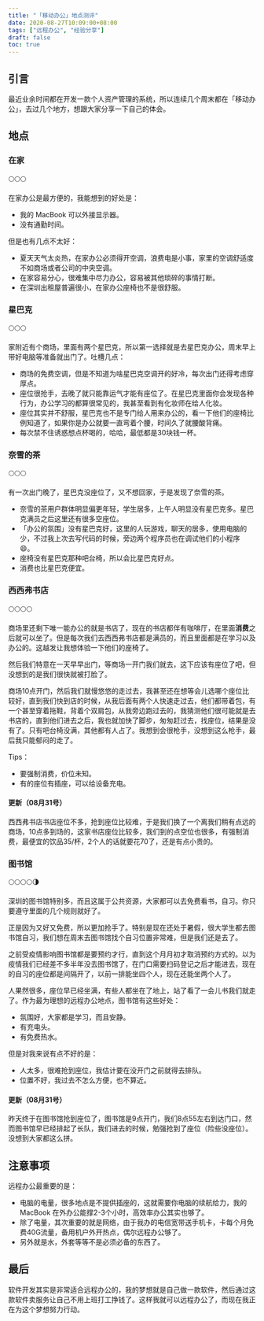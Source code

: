 ```yaml
---
title: "「移动办公」地点测评"
date: 2020-08-27T10:09:00+08:00
tags: ["远程办公", "经验分享"]
draft: false
toc: true
---
```


## 引言

最近业余时间都在开发一款个人资产管理的系统，所以连续几个周末都在「移动办公」，去过几个地方，想跟大家分享一下自己的体会。

## 地点

### 在家

🌕🌕🌕

在家办公是最方便的，我能想到的好处是：

- 我的 MacBook 可以外接显示器。
- 没有通勤时间。

<!--more-->

但是也有几点不太好：

- 夏天天气太炎热，在家办公必须得开空调，浪费电是小事，家里的空调舒适度不如商场或者公司的中央空调。
- 在家容易分心，很难集中尽力办公，容易被其他琐碎的事情打断。
- 在深圳出租屋普遍很小，在家办公座椅也不是很舒服。

### 星巴克

🌕🌕🌕

家附近有个商场，里面有两个星巴克，所以第一选择就是去星巴克办公，周末早上带好电脑等准备就出门了。吐槽几点：

- 商场的免费空调，但是不知道为啥星巴克空调开的好冷，每次出门还得考虑穿厚点。
- 座位很抢手，去晚了就只能靠运气才能有座位了。在星巴克里面你会发现各种行为，办公学习的都算很常见的，我甚至看到有化妆师在给人化妆。
- 座位其实并不舒服，星巴克也不是专门给人用来办公的，看一下他们的座椅比例知道了，如果你是办公就要一直弯着个腰，时间久了就腰酸背痛。
- 每次禁不住诱惑想点杯喝的，哈哈，最低都是30块钱一杯。

### 奈雪的茶

🌕🌕🌕

有一次出门晚了，星巴克没座位了，又不想回家，于是发现了奈雪的茶。

- 奈雪的茶用户群体明显偏更年轻，学生居多，上午人明显没有星巴克多。星巴克满员之后这里还有很多空座位。
- 「办公的氛围」没有星巴克好，这里的人玩游戏，聊天的居多，使用电脑的少，不过我上次去写代码的时候，旁边两个程序员也在调试他们的小程序 😄。
- 座椅没有星巴克那种吧台椅，所以会比星巴克好点。
- 消费也比星巴克便宜。

### 西西弗书店

🌕🌕🌕🌕

商场里还剩下唯一能办公的就是书店了，现在的书店都伴有咖啡厅，在里面**消费**之后就可以坐了。但是每次我们去西西弗书店都是满员的，而且里面都是在学习以及办公的。这越发让我想体验一下他们的座椅了。

然后我们特意在一天早早出门，等商场一开门我们就去，这下应该有座位了吧，但没想到的是我们很快就被打脸了。

商场10点开门，然后我们就慢悠悠的走过去，我甚至还在想等会儿选哪个座位比较好，直到我们快到店的时候，从我后面有两个人快速走过去，他们都带着包，有一个甚至穿着拖鞋，背着个双肩包，从我旁边跑过去的，我猜测他们很可能就是去书店的，直到他们进去之后，我也就加快了脚步，匆匆赶过去，找座位，结果是没有了。只有吧台椅没满，其他都有人占了。我想到会很枪手，没想到这么枪手，最后我只能郁闷的走了。

Tips：

- 要强制消费，价位未知。
- 有的座位有插座，可以给设备充电。

#### 更新（08月31号）

西西弗书店书店座位不多，抢到座位比较难，于是我们换了一个离我们稍有点远的商场，10点多到场的，这家书店座位比较多，我们到的点空位也很多，有强制消费，最便宜的饮品35/杯，2个人的话就要花70了，还是有点小贵的。

### 图书馆

🌕🌕🌕🌕🌗

深圳的图书馆特别多，而且这属于公共资源，大家都可以去免费看书，自习。你只要遵守里面的几个规则就好了。

正是因为又好又免费，所以更加抢手了。特别是现在还处于暑假，很大学生都去图书馆自习，我们想在周末去图书馆找个自习位置非常难，但是我们还是去了。

之前受疫情影响图书馆都是要预约才行，直到这个月月初才取消预约方式的。以为疫情我们已经差不多半年没去图书馆了，在门口需要扫码登记之后才能进去，现在的自习的座位都是间隔开了，以前一排能坐四个人，现在还能坐两个人了。

人果然很多，座位早已经坐满，有些人都坐在了地上，站了看了一会儿书我们就走了。作为最为理想的远程办公地点，图书馆有这些好处：

- 氛围好，大家都是学习，而且安静。
- 有充电头。
- 有免费热水。

但是对我来说有点不好的是：

- 人太多，很难抢到座位，我估计要在没开门之前就得去排队。
- 位置不好，我过去不怎么方便，也不算近。


#### 更新（08月31号）

昨天终于在图书馆抢到座位了，图书馆是9点开门，我们8点55左右到达门口，然而图书馆早已经排起了长队，我们进去的时候，勉强抢到了座位（险些没座位）。没想到大家都这么拼。

## 注意事项

远程办公最重要的是：

- 电脑的电量，很多地点是不提供插座的，这就需要你电脑的续航给力，我的 MacBook 在外办公能撑2-3个小时，高效率办公其实也够了。
- 除了电量，其次重要的就是网络，由于我办的电信宽带送手机卡，卡每个月免费40G流量，备用机户外开热点，偶尔远程办公够了。
- 另外就是水，外套等等不是必须必备的东西了。

## 最后

软件开发其实是非常适合远程办公的，我的梦想就是自己做一款软件，然后通过这款软件卖服务让自己不用上班打工挣钱了。这样我就可以远程办公了，而现在我正在为这个梦想努力行动。
